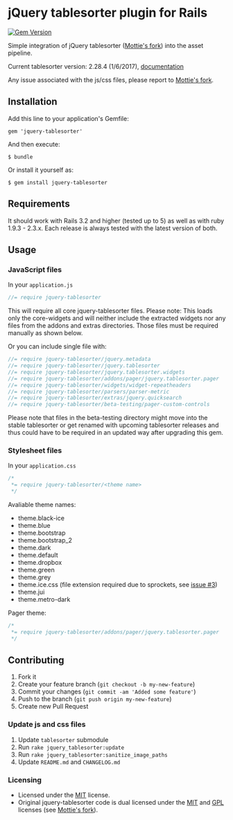 # jQuery tablesorter plugin for Rails

[![Gem Version](https://badge.fury.io/rb/jquery-tablesorter.png)](http://badge.fury.io/rb/jquery-tablesorter)

Simple integration of jQuery tablesorter ([Mottie's fork]) into the asset pipeline.

Current tablesorter version: 2.28.4 (1/6/2017), [documentation]

Any issue associated with the js/css files, please report to [Mottie's fork].

## Installation

Add this line to your application's Gemfile:

    gem 'jquery-tablesorter'

And then execute:

    $ bundle

Or install it yourself as:

    $ gem install jquery-tablesorter

## Requirements

It should work with Rails 3.2 and higher (tested up to 5) as well as with ruby 1.9.3 - 2.3.x.
Each release is always tested with the latest version of both.

## Usage

### JavaScript files

In your `application.js`

```javascript
//= require jquery-tablesorter
```

This will require all core jquery-tablesorter files. Please note: This loads only the core-widgets and will neither include the extracted widgets nor any files from the addons and extras directories. Those files must be required manually as shown below.

Or you can include single file with:

```javascript
//= require jquery-tablesorter/jquery.metadata
//= require jquery-tablesorter/jquery.tablesorter
//= require jquery-tablesorter/jquery.tablesorter.widgets
//= require jquery-tablesorter/addons/pager/jquery.tablesorter.pager
//= require jquery-tablesorter/widgets/widget-repeatheaders
//= require jquery-tablesorter/parsers/parser-metric
//= require jquery-tablesorter/extras/jquery.quicksearch
//= require jquery-tablesorter/beta-testing/pager-custom-controls
```

Please note that files in the beta-testing directory might move into the stable tablesorter or get renamed with upcoming tablesorter releases and thus could have to be required in an updated way after upgrading this gem.

### Stylesheet files

In your `application.css`

```css
/*
 *= require jquery-tablesorter/<theme name>
 */
```

Avaliable theme names:

* theme.black-ice
* theme.blue
* theme.bootstrap
* theme.bootstrap_2
* theme.dark
* theme.default
* theme.dropbox
* theme.green
* theme.grey
* theme.ice.css (file extension required due to sprockets, see [issue #3](https://github.com/themilkman/jquery-tablesorter-rails/issues/3))
* theme.jui
* theme.metro-dark

Pager theme:

```css
/*
 *= require jquery-tablesorter/addons/pager/jquery.tablesorter.pager
 */
```

## Contributing

1. Fork it
2. Create your feature branch (`git checkout -b my-new-feature`)
3. Commit your changes (`git commit -am 'Added some feature'`)
4. Push to the branch (`git push origin my-new-feature`)
5. Create new Pull Request

### Update js and css files

1. Update `tablesorter` submodule
2. Run `rake jquery_tablesorter:update`
3. Run `rake jquery_tablesorter:sanitize_image_paths`
4. Update `README.md` and `CHANGELOG.md`


### Licensing

* Licensed under the [MIT](http://www.opensource.org/licenses/mit-license.php) license.
* Original jquery-tablesorter code is dual licensed under the [MIT](http://www.opensource.org/licenses/mit-license.php) and [GPL](http://www.gnu.org/licenses/gpl.html) licenses (see [Mottie's fork]).

[Mottie's fork]: https://github.com/Mottie/tablesorter
[documentation]: http://mottie.github.com/tablesorter/docs/index.html
